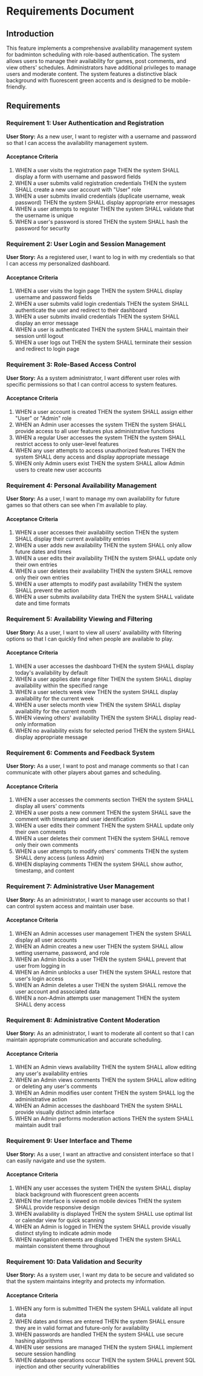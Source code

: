 # Requirements Document

## Introduction

This feature implements a comprehensive availability management system for badminton scheduling with role-based authentication. The system allows users to manage their availability for games, post comments, and view others' schedules. Administrators have additional privileges to manage users and moderate content. The system features a distinctive black background with fluorescent green accents and is designed to be mobile-friendly.

## Requirements

### Requirement 1: User Authentication and Registration

**User Story:** As a new user, I want to register with a username and password so that I can access the availability management system.

#### Acceptance Criteria

1. WHEN a user visits the registration page THEN the system SHALL display a form with username and password fields
2. WHEN a user submits valid registration credentials THEN the system SHALL create a new user account with "User" role
3. WHEN a user submits invalid credentials (duplicate username, weak password) THEN the system SHALL display appropriate error messages
4. WHEN a user attempts to register THEN the system SHALL validate that the username is unique
5. WHEN a user's password is stored THEN the system SHALL hash the password for security

### Requirement 2: User Login and Session Management

**User Story:** As a registered user, I want to log in with my credentials so that I can access my personalized dashboard.

#### Acceptance Criteria

1. WHEN a user visits the login page THEN the system SHALL display username and password fields
2. WHEN a user submits valid login credentials THEN the system SHALL authenticate the user and redirect to their dashboard
3. WHEN a user submits invalid credentials THEN the system SHALL display an error message
4. WHEN a user is authenticated THEN the system SHALL maintain their session until logout
5. WHEN a user logs out THEN the system SHALL terminate their session and redirect to login page

### Requirement 3: Role-Based Access Control

**User Story:** As a system administrator, I want different user roles with specific permissions so that I can control access to system features.

#### Acceptance Criteria

1. WHEN a user account is created THEN the system SHALL assign either "User" or "Admin" role
2. WHEN an Admin user accesses the system THEN the system SHALL provide access to all user features plus administrative functions
3. WHEN a regular User accesses the system THEN the system SHALL restrict access to only user-level features
4. WHEN any user attempts to access unauthorized features THEN the system SHALL deny access and display appropriate message
5. WHEN only Admin users exist THEN the system SHALL allow Admin users to create new user accounts

### Requirement 4: Personal Availability Management

**User Story:** As a user, I want to manage my own availability for future games so that others can see when I'm available to play.

#### Acceptance Criteria

1. WHEN a user accesses their availability section THEN the system SHALL display their current availability entries
2. WHEN a user adds new availability THEN the system SHALL only allow future dates and times
3. WHEN a user edits their availability THEN the system SHALL update only their own entries
4. WHEN a user deletes their availability THEN the system SHALL remove only their own entries
5. WHEN a user attempts to modify past availability THEN the system SHALL prevent the action
6. WHEN a user submits availability data THEN the system SHALL validate date and time formats

### Requirement 5: Availability Viewing and Filtering

**User Story:** As a user, I want to view all users' availability with filtering options so that I can quickly find when people are available to play.

#### Acceptance Criteria

1. WHEN a user accesses the dashboard THEN the system SHALL display today's availability by default
2. WHEN a user applies date range filter THEN the system SHALL display availability within the specified range
3. WHEN a user selects week view THEN the system SHALL display availability for the current week
4. WHEN a user selects month view THEN the system SHALL display availability for the current month
5. WHEN viewing others' availability THEN the system SHALL display read-only information
6. WHEN no availability exists for selected period THEN the system SHALL display appropriate message

### Requirement 6: Comments and Feedback System

**User Story:** As a user, I want to post and manage comments so that I can communicate with other players about games and scheduling.

#### Acceptance Criteria

1. WHEN a user accesses the comments section THEN the system SHALL display all users' comments
2. WHEN a user posts a new comment THEN the system SHALL save the comment with timestamp and user identification
3. WHEN a user edits their comment THEN the system SHALL update only their own comments
4. WHEN a user deletes their comment THEN the system SHALL remove only their own comments
5. WHEN a user attempts to modify others' comments THEN the system SHALL deny access (unless Admin)
6. WHEN displaying comments THEN the system SHALL show author, timestamp, and content

### Requirement 7: Administrative User Management

**User Story:** As an administrator, I want to manage user accounts so that I can control system access and maintain user base.

#### Acceptance Criteria

1. WHEN an Admin accesses user management THEN the system SHALL display all user accounts
2. WHEN an Admin creates a new user THEN the system SHALL allow setting username, password, and role
3. WHEN an Admin blocks a user THEN the system SHALL prevent that user from logging in
4. WHEN an Admin unblocks a user THEN the system SHALL restore that user's login access
5. WHEN an Admin deletes a user THEN the system SHALL remove the user account and associated data
6. WHEN a non-Admin attempts user management THEN the system SHALL deny access

### Requirement 8: Administrative Content Moderation

**User Story:** As an administrator, I want to moderate all content so that I can maintain appropriate communication and accurate scheduling.

#### Acceptance Criteria

1. WHEN an Admin views availability THEN the system SHALL allow editing any user's availability entries
2. WHEN an Admin views comments THEN the system SHALL allow editing or deleting any user's comments
3. WHEN an Admin modifies user content THEN the system SHALL log the administrative action
4. WHEN an Admin accesses the dashboard THEN the system SHALL provide visually distinct admin interface
5. WHEN an Admin performs moderation actions THEN the system SHALL maintain audit trail

### Requirement 9: User Interface and Theme

**User Story:** As a user, I want an attractive and consistent interface so that I can easily navigate and use the system.

#### Acceptance Criteria

1. WHEN any user accesses the system THEN the system SHALL display black background with fluorescent green accents
2. WHEN the interface is viewed on mobile devices THEN the system SHALL provide responsive design
3. WHEN availability is displayed THEN the system SHALL use optimal list or calendar view for quick scanning
4. WHEN an Admin is logged in THEN the system SHALL provide visually distinct styling to indicate admin mode
5. WHEN navigation elements are displayed THEN the system SHALL maintain consistent theme throughout

### Requirement 10: Data Validation and Security

**User Story:** As a system user, I want my data to be secure and validated so that the system maintains integrity and protects my information.

#### Acceptance Criteria

1. WHEN any form is submitted THEN the system SHALL validate all input data
2. WHEN dates and times are entered THEN the system SHALL ensure they are in valid format and future-only for availability
3. WHEN passwords are handled THEN the system SHALL use secure hashing algorithms
4. WHEN user sessions are managed THEN the system SHALL implement secure session handling
5. WHEN database operations occur THEN the system SHALL prevent SQL injection and other security vulnerabilities
